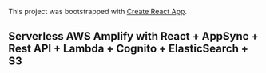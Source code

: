 This project was bootstrapped with [Create React App](https://github.com/facebook/create-react-app).

## Serverless AWS Amplify with React + AppSync + Rest API + Lambda + Cognito + ElasticSearch + S3

